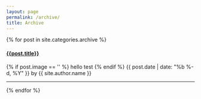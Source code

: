```yaml
---
layout: page
permalink: /archive/
title: Archive
---
```


<div id="archives">
  <div class="archive-group">
    {% for post in site.categories.archive %}
        <article class="archive-item">
        <h4><a href="{{ site.baseurl }}{{ post.url }}">{{post.title}}</a></h4>
         {% if post.image == '' %}
           hello test
         {% endif %}
           <span class="post-meta">
           <time class="post-date" datetime="{{ page.date | date:"%Y-%m-%d" }}">{{ post.date | date: "%b %-d, %Y" }}</time>
           <span class="post-author">by {{ site.author.name }}</span>
          </span>
        </article>
       <hr>
    {% endfor %}
  </div>
</div>

